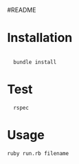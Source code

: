 #README


# Installation
```

  bundle install

```


# Test

```
  rspec

```


# Usage


```
ruby run.rb filename

```
